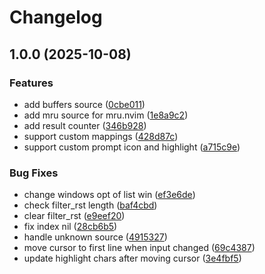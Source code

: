 # Changelog

## 1.0.0 (2025-10-08)


### Features

* add buffers source ([0cbe011](https://github.com/wsdjeg/picker.nvim/commit/0cbe0115a97d720e4a94d8fd154c051073807ba9))
* add mru source for mru.nvim ([1e8a9c2](https://github.com/wsdjeg/picker.nvim/commit/1e8a9c2257d89ecdb6ea64d554c00b9f9a29c4e1))
* add result counter ([346b928](https://github.com/wsdjeg/picker.nvim/commit/346b928d93a6ea189c989f60456dccc590a096f1))
* support custom mappings ([428d87c](https://github.com/wsdjeg/picker.nvim/commit/428d87cdc167a526d63358f2a18d4b518e851aa5))
* support custom prompt icon and highlight ([a715c9e](https://github.com/wsdjeg/picker.nvim/commit/a715c9efc82b5786e341047aa772dbd265d8488b))


### Bug Fixes

* change windows opt of list win ([ef3e6de](https://github.com/wsdjeg/picker.nvim/commit/ef3e6de2d8a92cfb80a7a3cc0af1b440e2a12d99))
* check filter_rst length ([baf4cbd](https://github.com/wsdjeg/picker.nvim/commit/baf4cbd987a388b3d21e57c9711fec19905ac910))
* clear filter_rst ([e9eef20](https://github.com/wsdjeg/picker.nvim/commit/e9eef20bdc6fd166af9dfe1f8bd960f0e2919a56))
* fix index nil ([28cb6b5](https://github.com/wsdjeg/picker.nvim/commit/28cb6b585551282559fa01acdb2733288d00879b))
* handle unknown source ([4915327](https://github.com/wsdjeg/picker.nvim/commit/4915327d84085ca32f28d664643672dba03cbde0))
* move cursor to first line when input changed ([69c4387](https://github.com/wsdjeg/picker.nvim/commit/69c438788528531c9edd91ea1aef97f0af9a3371))
* update highlight chars after moving cursor ([3e4fbf5](https://github.com/wsdjeg/picker.nvim/commit/3e4fbf5b4c85e959ccc4192a5ae5c86284c00ae8))
